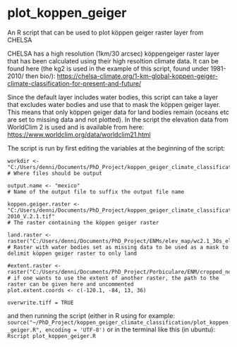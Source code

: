 # plot_koppen_geiger
An R script that can be used to plot köppen geiger raster layer from CHELSA


CHELSA has a high resolution (1km/30 arcsec) köppengeiger raster layer that has been calculated using their high resoltion climate data. It can be found here (the kg2 is used in the example of this script, found under 1981-2010/ then bio/): https://chelsa-climate.org/1-km-global-koppen-geiger-climate-classification-for-present-and-future/

Since the default layer includes water bodies, this script can take a layer that excludes water bodies and use that to mask the köppen geiger layer. This means that only köppen geiger data for land bodies remain (oceans etc are set to missing data and not plotted). In the script the elevation data from WorldClim 2 is used and is available from here: https://www.worldclim.org/data/worldclim21.html

The script is run by first editing the variables at the beginning of the script:

```
workdir <- "C:/Users/denni/Documents/PhD_Project/koppen_geiger_climate_classification/"
# Where files should be output

output.name <- "mexico"
# Name of the output file to suffix the output file name

koppen.geiger.raster <- "C:/Users/denni/Documents/PhD_Project/koppen_geiger_climate_classification/CHELSA_kg2_1981-2010_V.2.1.tif"
# The raster containing the köppen geiger raster

land.raster <- raster("C:/Users/denni/Documents/PhD_Project/ENMs/elev_map/wc2.1_30s_elev.tif")
# Raster with water bodies set as missing data to be used as a mask to delimit köppen geiger raster to only land

#extent.raster <- raster("C:/Users/denni/Documents/PhD_Project/Porbiculare/ENM/cropped_now/bio1.tif")
# if one wants to use the extent of another raster, the path to the raster can be given here and uncommented
plot.extent.coords <- c(-120.1, -84, 13, 36)

overwrite.tiff = TRUE
```

and then running the script (either in R using for example: `source("~/PhD_Project/koppen_geiger_climate_classification/plot_koppen_geiger.R", encoding = 'UTF-8')` or in the terminal like this (in ubuntu): `Rscript plot_koppen_geiger.R`
